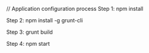 // Application configuration process
 Step 1: npm install

 Step 2: npm install -g grunt-cli

 Step 3: grunt build

 Step 4: npm start
 
